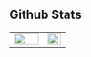 
## Github Stats  
<table><tr><td valign="center" width="60%">

<div align="center"><img src="https://github-readme-stats.vercel.app/api?username=EternalTimes&show_icons=true&count_private=true&hide_border=true" align="left" style="width: 100%" /></div>

</td><td valign="top" width="40%">

<img src="https://github-readme-stats.vercel.app/api/top-langs/?username=EternalTimes&hide_border=true&layout=compact" align="right" style="width: 100%" />


<br />

